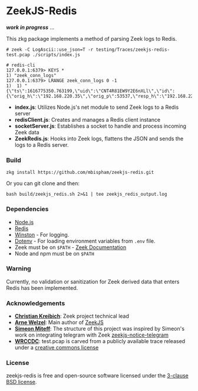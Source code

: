 ZeekJS-Redis
=================================

***work in progress*** ...

This zkg package implements a method of parsing Zeek logs to Redis.

```# zeek -C LogAscii::use_json=T -r testing/Traces/zeekjs-redis-test.pcap ./scripts/index.js```

```
# redis-cli
127.0.0.1:6379> KEYS *
1) "zeek_conn_logs"
127.0.0.1:6379> LRANGE zeek_conn_logs 0 -1
1)  1) "{\"ts\":1616775350.763199,\"uid\":\"CNT4R81EW9Y2E6nXLl\",\"id\":{\"orig_h\":\"192.168.220.35\",\"orig_p\":53537,\"resp_h\":\"192.168.220.1\",\"resp_p\":31981},\"proto\":\"tcp\",\"conn_state\":\"S0\",\"local_orig\":true,\"local_resp\":true,\"missed_bytes\":0,\"history\":\"S\",\"orig_pkts\":1,\"orig_ip_bytes\":44,\"resp_pkts\":0,\"resp_ip_bytes\":0}"
```

- **index.js**: Utilizes Node.js's net module to send Zeek logs to a Redis server
- **redisClient.js**: Creates and manages a Redis client instance
- **socketServer.js**: Establishes a socket to handle and process incoming Zeek data
- **ZeekRedis.js**: Hooks into Zeek logs, flattens the JSON and sends the logs to a Redis server.

### Build

```
zkg install https://github.com/mbispham/zeekjs-redis.git
```

Or you can git clone and then:
```
bash build/zeekjs_redis.sh 2>&1 | tee zeekjs_redis_output.log
```

### Dependencies

- [Node.js](https://nodejs.org/)
- [Redis](https://redis.io/)
- [Winston](https://github.com/winstonjs/winston) - For logging.
- [Dotenv](https://github.com/motdotla/dotenv) - For loading environment variables from `.env` file.
- Zeek must be on `$PATH` - [Zeek Documentation](https://docs.zeek.org/en/current/install.html#configuring-the-run-time-environment)
- Node and npm must be on `$PATH`


### Warning

Currently, no validation or sanitization for Zeek derived data that enters Redis has been implemented.

### Acknowledgements

- [**Christian Kreibich**](https://github.com/ckreibich): Zeek project technical lead
- [**Arne Welzel**](https://github.com/awelzel): Main author of [ZeekJS](https://zeekjs.readthedocs.io)
- [**Simeon Miteff**](https://github.com/simeonmiteff): The structure of this project was inspired by Simeon's work on integrating telegram with Zeek [zeekjs-notice-telegram](https://github.com/corelight/zeekjs-notice-telegram)
- [**WRCCDC**](https://wrccdc.org): test.pcap is carved from a publicly available trace released under a [creative commons license](https://creativecommons.org/licenses/by-sa/4.0/)

### License 
zeekjs-redis is free and open-source software licensed under the [3-clause BSD license](LICENSE).